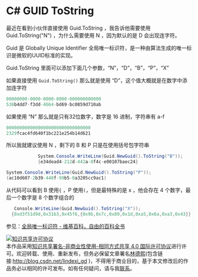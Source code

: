 
# C# GUID ToString 

最近在看到小伙伴直接使用 Guid.ToString ，我告诉他需要使用 Guid.ToString("N") ，为什么需要使用 N ，因为默认的是 D 会出现连字符。

<!--more-->


<!-- csdn -->

Guid 是 Globally Unique Identifier 全局唯一标识符，是一种由算法生成的唯一标识是微软的UUID标准的实现。

Guid.ToString 里面可以添加下面几个参数，“N”，“D”，“B”，“P”，“X”

如果直接使用 `Guid.ToString()` 那么就是使用 “D”，这个值大概就是在数字中添加连字符

```csharp
00000000-0000-0000-0000-000000000000
536b4dd7-f3dd-4664-bd69-bc0859d710ab
```

如果使用 “N” 那么就是只有32位数字，数字是 16 进制，字符串有 a-f

```csharp
00000000000000000000000000000000
2329fcac4fd640f1bc221e254b14d621
```

所以我就建议使用 N ，剩下的 B 和 P 只是在使用括号包字符串

```csharp
            System.Console.WriteLine(Guid.NewGuid().ToString("B"));
            {e34dead4-212d-442a-8f4c-e00107baec24}
```

```csharp
System.Console.WriteLine(Guid.NewGuid().ToString("P"));
(ac10d607-2b39-448f-99b5-0a3205cc9ac1)
```

从代码可以看到 B 使用`{` ，P 使用`(`，但是最特殊的是 x ，他会存在 4 个数字，最后一个数字是 8 个数字组合的

```csharp
   Console.WriteLine(Guid.NewGuid().ToString("X"));
  {0xd3f51d9d,0x31b3,0x45f6,{0x9b,0x7c,0x89,0x1d,0xa5,0x6a,0xa3,0x43}}
```

参见：[全局唯一标识符 - 维基百科，自由的百科全书](https://zh.wikipedia.org/wiki/%E5%85%A8%E5%B1%80%E5%94%AF%E4%B8%80%E6%A0%87%E8%AF%86%E7%AC%A6 )





<a rel="license" href="http://creativecommons.org/licenses/by-nc-sa/4.0/"><img alt="知识共享许可协议" style="border-width:0" src="https://licensebuttons.net/l/by-nc-sa/4.0/88x31.png" /></a><br />本作品采用<a rel="license" href="http://creativecommons.org/licenses/by-nc-sa/4.0/">知识共享署名-非商业性使用-相同方式共享 4.0 国际许可协议</a>进行许可。欢迎转载、使用、重新发布，但务必保留文章署名[林德熙](http://blog.csdn.net/lindexi_gd)(包含链接:http://blog.csdn.net/lindexi_gd )，不得用于商业目的，基于本文修改后的作品务必以相同的许可发布。如有任何疑问，请与我[联系](mailto:lindexi_gd@163.com)。